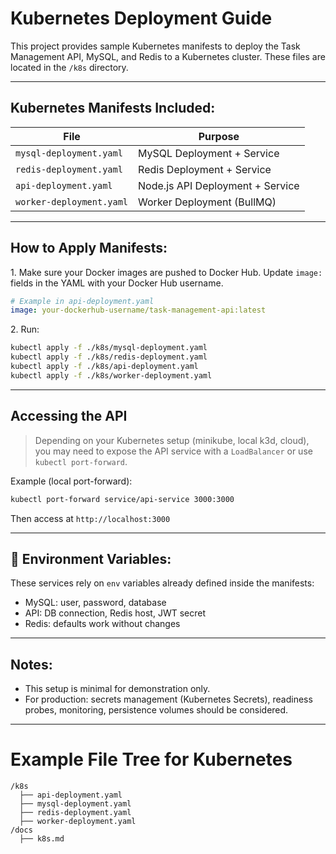 # Kubernetes Deployment Guide

This project provides sample Kubernetes manifests to deploy the Task Management API, MySQL, and Redis to a Kubernetes cluster.
These files are located in the `/k8s` directory.

---

## **Kubernetes Manifests Included:**

| File                     | Purpose                          |
| ------------------------ | -------------------------------- |
| `mysql-deployment.yaml`  | MySQL Deployment + Service       |
| `redis-deployment.yaml`  | Redis Deployment + Service       |
| `api-deployment.yaml`    | Node.js API Deployment + Service |
| `worker-deployment.yaml` | Worker Deployment (BullMQ)       |

---

## **How to Apply Manifests:**

1️. Make sure your Docker images are pushed to Docker Hub.
Update `image:` fields in the YAML with your Docker Hub username.

```yaml
# Example in api-deployment.yaml
image: your-dockerhub-username/task-management-api:latest
```

2️. Run:

```bash
kubectl apply -f ./k8s/mysql-deployment.yaml
kubectl apply -f ./k8s/redis-deployment.yaml
kubectl apply -f ./k8s/api-deployment.yaml
kubectl apply -f ./k8s/worker-deployment.yaml
```

---

## **Accessing the API**

> Depending on your Kubernetes setup (minikube, local k3d, cloud), you may need to expose the API service with a `LoadBalancer` or use `kubectl port-forward`.

Example (local port-forward):

```bash
kubectl port-forward service/api-service 3000:3000
```

Then access at `http://localhost:3000`

---

## 📌 **Environment Variables:**

These services rely on `env` variables already defined inside the manifests:

- MySQL: user, password, database
- API: DB connection, Redis host, JWT secret
- Redis: defaults work without changes

---

## **Notes:**

- This setup is minimal for demonstration only.
- For production: secrets management (Kubernetes Secrets), readiness probes, monitoring, persistence volumes should be considered.

---

# Example File Tree for Kubernetes

```
/k8s
  ├── api-deployment.yaml
  ├── mysql-deployment.yaml
  ├── redis-deployment.yaml
  ├── worker-deployment.yaml
/docs
  ├── k8s.md
```
